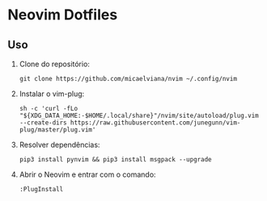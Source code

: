 # Neovim Dotfiles

## Uso

1. Clone do repositório:

   ```git clone https://github.com/micaelviana/nvim ~/.config/nvim```

2. Instalar o vim-plug:

   ```sh -c 'curl -fLo "${XDG_DATA_HOME:-$HOME/.local/share}"/nvim/site/autoload/plug.vim --create-dirs https://raw.githubusercontent.com/junegunn/vim-plug/master/plug.vim'```

3. Resolver dependências:

   ```pip3 install pynvim && pip3 install msgpack --upgrade```
   
4. Abrir o Neovim e entrar com o comando:

    ```:PlugInstall``` 

